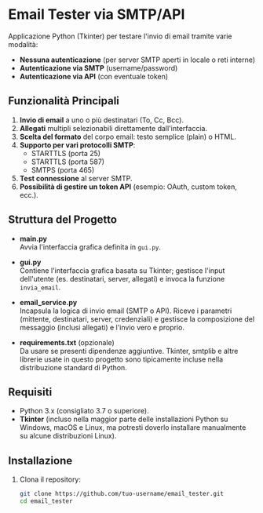 # Email Tester via SMTP/API

Applicazione Python (Tkinter) per testare l'invio di email tramite varie modalità:
- **Nessuna autenticazione** (per server SMTP aperti in locale o reti interne)
- **Autenticazione via SMTP** (username/password)
- **Autenticazione via API** (con eventuale token)

## Funzionalità Principali
1. **Invio di email** a uno o più destinatari (To, Cc, Bcc).
2. **Allegati** multipli selezionabili direttamente dall'interfaccia.
3. **Scelta del formato** del corpo email: testo semplice (plain) o HTML.
4. **Supporto per vari protocolli SMTP**:
   - STARTTLS (porta 25)
   - STARTTLS (porta 587)
   - SMTPS (porta 465)
5. **Test connessione** al server SMTP.
6. **Possibilità di gestire un token API** (esempio: OAuth, custom token, ecc.).

## Struttura del Progetto
- **main.py**  
  Avvia l'interfaccia grafica definita in `gui.py`.

- **gui.py**  
  Contiene l'interfaccia grafica basata su Tkinter; gestisce l'input
  dell'utente (es. destinatari, server, allegati) e invoca la funzione `invia_email`.

- **email_service.py**  
  Incapsula la logica di invio email (SMTP o API). Riceve i parametri
  (mittente, destinatari, server, credenziali) e gestisce la composizione
  del messaggio (inclusi allegati) e l'invio vero e proprio.

- **requirements.txt** (opzionale)  
  Da usare se presenti dipendenze aggiuntive. Tkinter, smtplib e altre
  librerie usate in questo progetto sono tipicamente incluse nella
  distribuzione standard di Python.

## Requisiti
- Python 3.x (consigliato 3.7 o superiore).
- **Tkinter** (incluso nella maggior parte delle installazioni Python
  su Windows, macOS e Linux, ma potresti doverlo installare manualmente
  su alcune distribuzioni Linux).

## Installazione
1. Clona il repository:
   ```bash
   git clone https://github.com/tuo-username/email_tester.git
   cd email_tester
